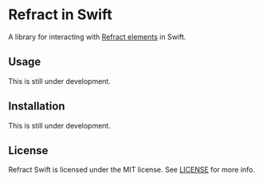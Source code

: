 # Refract in Swift

A library for interacting with [Refract elements](https://github.com/refractproject/refract-spec) in Swift.

## Usage

This is still under development.

## Installation

This is still under development.

## License

Refract Swift is licensed under the MIT license. See [LICENSE](LICENSE) for more info.

